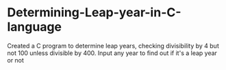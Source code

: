 # Determining-Leap-year-in-C-language

Created a C program to determine leap years, checking divisibility by 4 but not 100 unless divisible by 400. 
Input any year to find out if it's a leap year or not

